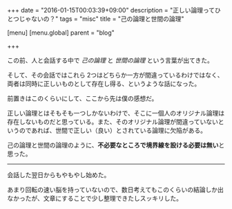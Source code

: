 +++
date = "2016-01-15T00:03:39+09:00"
description = "正しい論理ってひとつじゃないの？"
tags = "misc"
title = "己の論理と世間の論理"

[menu]
  [menu.global]
    parent = "blog"

+++

この前、人と会話する中で *己の論理* と *世間の論理* という言葉が出てきた。

そして、その会話ではこれら 2つはどちらか一方が間違っているわけではなく、両者は同時に正しいものとして存在し得る、というような話になった。

前置きはこのくらいにして、ここから先は僕の感想だ。

正しい論理とはそもそも一つしかないわけで、そこに一個人のオリジナル論理は存在しないものだと思っている。また、そのオリジナル論理が間違っていないというのであれば、世間で正しい（良い）とされている論理に欠陥がある。

己の論理と世間の論理のように、**不必要なところで境界線を設ける必要は無い**と思った。

---

会話した翌日からもやもやし始めた。

あまり回転の速い脳を持っていないので、数日考えてもこのくらいの結論しか出なかったが、文章にすることで少し整理できたしスッキリした。
